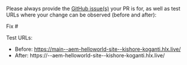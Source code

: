 Please always provide the [GitHub issue(s)](../issues) your PR is for, as well as test URLs where your change can be observed (before and after):

Fix #<gh-issue-id>

Test URLs:
- Before: https://main--aem-helloworld-site--kishore-koganti.hlx.live/
- After: https://<branch>--aem-helloworld-site--kishore-koganti.hlx.live/
